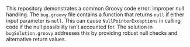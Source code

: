 This repository demonstrates a common Groovy code error: improper null handling. The `bug.groovy` file contains a function that returns `null` if either input parameter is `null`. This can cause `NullPointerExceptions` in calling code if the null possibility isn't accounted for.  The solution in `bugSolution.groovy` addresses this by providing robust null checks and alternative return values.